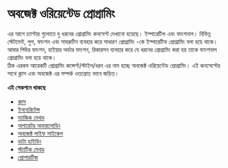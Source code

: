 # অবজেক্ট ওরিয়েন্টেড প্রোগ্রামিং

এর আগে চ্যাপ্টার গুলোতে দু ধরনের প্রোগ্রামিং কনসেপ্ট দেখানো হয়েছে। ইম্পারেটিভ এবং ফাংশনাল। বিভিন্ন স্টেটমেন্ট, লুপ, ফাংশন এবং সাবরুটিন ব্যবহার করে সাধারণ প্রোগ্রামিং -কে ইম্পারেটিভ প্রোগ্রামিং বলা হয়ে থাকে। আবার পিউর ফাংশন, হাইয়ার অর্ডার ফাংশন, রিকারসন ব্যবহার করে যে ধরনের প্রোগ্রামিং করা হয় তাকে ফাংশনাল প্রোগ্রামিং বলা হয়ে থাকে।   
ঠিক এরকম আরেকটি প্রোগ্রামিং কন্সেপ্ট/স্টাইল/ধরন এর নাম হচ্ছে অবজেক্ট ওরিয়েন্টেড প্রোগ্রামিং। এই কনসেপ্টের সাথে ক্লাস এবং অবজেক্ট এর সম্পর্ক ওতপ্রোত ভাবে জড়িত।

**এই সেকশনে থাকছে**

* [ক্লাস](#)
* [ইনহেরিটেন্স](#)
* [ম্যাজিক মেথড](#)
* [অপারেটর অভারলোডিং](#)
* [অবজেক্ট লাইফ সাইকেল](#)
* [ডাটা হাইডিং](#)
* [স্ট্যাটিক মেথড](#)
* [প্রোপারটিজ](#) 
